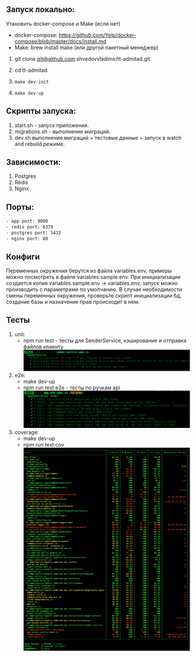 ## Запуск локально:

Утановить docker-compose и Make (если нет)
- docker-compose: https://github.com/Yelp/docker-compose/blob/master/docs/install.md
- Make: brew install make (или другой пакетный менеджер)

1. git clone git@github.com:shvedovvladimir/tt-admitad.git
2. cd tt-admitad

4. `make dev-init`
5. `make dev-up`

## Скрипты запуска:

1. start.sh - запуск приложения.
2. migrations.sh - выполнение миграций.
3. dev.sh выполнение миграций + тестовые данные + запуск в watch and rebuild режиме.

## Зависимости:

1. Postgres
2. Redis
3. Nginx

## Порты:

    - app port: 9080
    - redis port: 6379
    - postgres port: 5432
    - nginx port: 80

## Конфиги

Переменных окружения берутся из файла variables.env, примеры можно посмотреть в файле variables.sample.env. При инициализации создается копия variables.sample.env -> variables.env, запуск можно производить с параметрами по умолчанию. В случае необходимости смены переменных окружения, проверьте скрипт инициализации бд, создание базы и назначение прав происходит в нем.

## Тесты

1. unit: 
    - npm run test - тесты для SenderService, кэширование и отправка файлов клиенту
    ![Screenshot](./docs/unit.jpg)
2. e2e: 
    - make dev-up
    - npm run test:e2e - тесты по ручкам api
    ![Screenshot](./docs/e2e.jpg)
3. coverage: 
    - make dev-up
    - npm run test:cov
    ![Screenshot](./docs/cov.jpg)